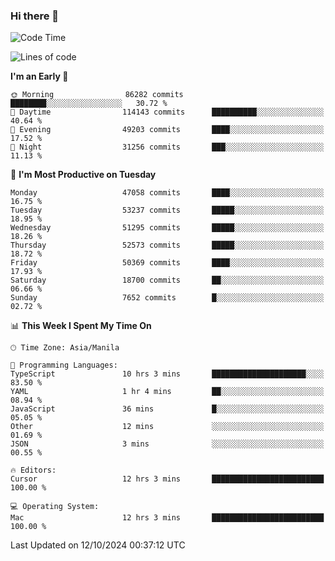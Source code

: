 ### Hi there 👋

<!--START_SECTION:waka-->
![Code Time](http://img.shields.io/badge/Code%20Time-5%2C636%20hrs%206%20mins-blue)

![Lines of code](https://img.shields.io/badge/From%20Hello%20World%20I%27ve%20Written-122.5%20million%20lines%20of%20code-blue)

**I'm an Early 🐤** 

```text
🌞 Morning                86282 commits       ████████░░░░░░░░░░░░░░░░░   30.72 % 
🌆 Daytime                114143 commits      ██████████░░░░░░░░░░░░░░░   40.64 % 
🌃 Evening                49203 commits       ████░░░░░░░░░░░░░░░░░░░░░   17.52 % 
🌙 Night                  31256 commits       ███░░░░░░░░░░░░░░░░░░░░░░   11.13 % 
```
📅 **I'm Most Productive on Tuesday** 

```text
Monday                   47058 commits       ████░░░░░░░░░░░░░░░░░░░░░   16.75 % 
Tuesday                  53237 commits       █████░░░░░░░░░░░░░░░░░░░░   18.95 % 
Wednesday                51295 commits       █████░░░░░░░░░░░░░░░░░░░░   18.26 % 
Thursday                 52573 commits       █████░░░░░░░░░░░░░░░░░░░░   18.72 % 
Friday                   50369 commits       ████░░░░░░░░░░░░░░░░░░░░░   17.93 % 
Saturday                 18700 commits       ██░░░░░░░░░░░░░░░░░░░░░░░   06.66 % 
Sunday                   7652 commits        █░░░░░░░░░░░░░░░░░░░░░░░░   02.72 % 
```


📊 **This Week I Spent My Time On** 

```text
🕑︎ Time Zone: Asia/Manila

💬 Programming Languages: 
TypeScript               10 hrs 3 mins       █████████████████████░░░░   83.50 % 
YAML                     1 hr 4 mins         ██░░░░░░░░░░░░░░░░░░░░░░░   08.94 % 
JavaScript               36 mins             █░░░░░░░░░░░░░░░░░░░░░░░░   05.05 % 
Other                    12 mins             ░░░░░░░░░░░░░░░░░░░░░░░░░   01.69 % 
JSON                     3 mins              ░░░░░░░░░░░░░░░░░░░░░░░░░   00.55 % 

🔥 Editors: 
Cursor                   12 hrs 3 mins       █████████████████████████   100.00 % 

💻 Operating System: 
Mac                      12 hrs 3 mins       █████████████████████████   100.00 % 
```


 Last Updated on 12/10/2024 00:37:12 UTC
<!--END_SECTION:waka-->


<!--
**rad182/rad182** is a ✨ _special_ ✨ repository because its `README.md` (this file) appears on your GitHub profile.

Here are some ideas to get you started:

- 🔭 I’m currently working on ...
- 🌱 I’m currently learning ...
- 👯 I’m looking to collaborate on ...
- 🤔 I’m looking for help with ...
- 💬 Ask me about ...
- 📫 How to reach me: ...
- 😄 Pronouns: ...
- ⚡ Fun fact: ...
-->
